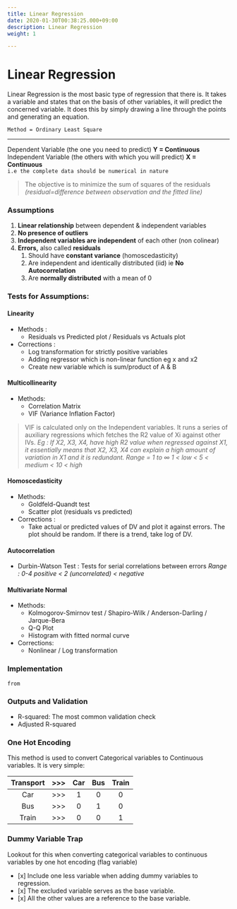 ```yaml
---
title: Linear Regression
date: 2020-01-30T00:38:25.000+09:00
description: Linear Regression
weight: 1

---
```

# Linear Regression

Linear Regression is the most basic type of regression that there is. It takes a variable and states that on the basis of other variables, it will predict the concerned variable. It does this by simply drawing a line through the points and generating an equation.

`Method = Ordinary Least Square`

***

Dependent Variable (the one you need to predict) **Y  = Continuous**  
Independent Variable (the others with which you will predict) **X = Continuous**  
`i.e the complete data should be numerical in nature`

> The objective is to minimize the sum of squares of the residuals  
> _(residual=difference between observation and the fitted line)_

### Assumptions

1. **Linear relationship** between dependent & independent variables
2. **No presence of outliers**
3. **Independent variables are independent** of each other (non colinear)
4. **Errors,** also called **residuals**
   1. Should have **constant variance** (homoscedasticity)
   2. Are independent and identically distributed (iid) ie **No Autocorrelation**
   3. Are **normally distributed** with a mean of 0

### Tests for Assumptions:

#### Linearity

* Methods :
  * Residuals vs Predicted plot / Residuals vs Actuals plot
* Corrections :
  * Log transformation for strictly positive variables
  * Adding regressor which is non-linear function eg x and x2
  * Create new variable which is sum/product of A & B

#### Multicollinearity

* Methods:
  * Correlation Matrix
  * VIF (Variance Inflation Factor)

> VIF is calculated only on the Independent variables. It runs a series of auxiliary regressions which fetches the R2 value of Xi against other IVs.
> _Eg : If X2, X3, X4, have high R2 value when regressed against X1, it essentially means that X2, X3, X4 can explain a high amount of variation in X1 and it is redundant._ _Range = 1 to ∞ 1 < low < 5 < medium < 10 < high_

#### Homoscedasticity

* Methods:
  * Goldfeld-Quandt test
  * Scatter plot (residuals vs predicted)
* Corrections :
  * Take actual or predicted values of DV and plot it against errors. The plot should be random. If there is a trend, take log of DV.

#### Autocorrelation

* Durbin-Watson Test : Tests for serial correlations between errors
  _Range : 0-4 positive < 2 (uncorrelated) < negative_

#### Multivariate Normal

* Methods:
  * Kolmogorov-Smirnov test / Shapiro-Wilk / Anderson-Darling / Jarque-Bera
  * Q-Q Plot
  * Histogram with fitted normal curve
* Corrections:
  * Nonlinear / Log transformation

### Implementation

    from 

### Outputs and Validation

* R-squared: The most common validation check
* Adjusted R-squared

### One Hot Encoding

This method is used to convert Categorical variables to Continuous variables. It is very simple:

| Transport | >>> | Car | Bus | Train |
| :---: | :---: | :---: | :---: | :---: |
| Car | >>> | 1 | 0 | 0 |
| Bus | >>> | 0 | 1 | 0 |
| Train | >>> | 0 | 0 | 1 |

### Dummy Variable Trap

Lookout for this when converting categorical variables to continuous variables by one hot encoding (flag variable)

* \[x\] Include one less variable when adding dummy variables to regression.
* \[x\] The excluded variable serves as the base variable.
* \[x\] All the other values are a reference to the base variable.